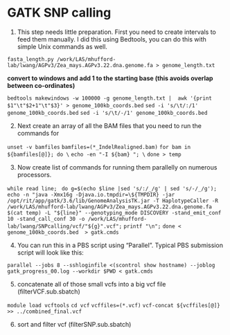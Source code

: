 # GATK SNP calling

1. This step needs little preparation. First you need to create intervals to feed them manually. I did this using Bedtools, you can do this with simple Unix commands as well.

```fasta_length.py /work/LAS/mhufford-lab/lwang/AGPv3/Zea_mays.AGPv3.22.dna.genome.fa > genome_length.txt```

**convert to windows and add 1 to the starting base (this avoids overlap between co-ordinates)**

```bedtools makewindows -w 100000 -g genome_length.txt |  awk '{print $1"\t"$2+1"\t"$3}' > genome_100kb_coords.bed```
```sed -i 's/\t/:/1' genome_100kb_coords.bed```
```sed -i 's/\t/-/1' genome_100kb_coords.bed```

2. Next create an array of all the BAM files that you need to run the commands for

```unset -v bamfiles```
```bamfiles=(*_IndelRealigned.bam)```
```for bam in ${bamfiles[@]}; do \```
```echo -en "-I ${bam} "; \```
```done > temp```

3. Now create list of commands for running them parallelly on numerous processors.

```while read line; ```
```do g=$(echo $line |sed 's/:/_/g' | sed 's/-/_/g');``` 
```echo -n "java -Xmx16g -Djava.io.tmpdir=\${TMPDIR} -jar /opt/rit/app/gatk/3.6/lib/GenomeAnalysisTK.jar -T HaplotypeCaller -R /work/LAS/mhufford-lab/lwang/AGPv3/Zea_mays.AGPv3.22.dna.genome.fa $(cat temp) -L "${line}" --genotyping_mode DISCOVERY -stand_emit_conf 10 -stand_call_conf 30 -o /work/LAS/mhufford-lab/lwang/SNPcalling/vcf/"${g}".vcf";```
```printf "\n";```
```done < genome_100kb_coords.bed  > gatk.cmds```

4. You can run this in a PBS script using “Parallel”. Typical PBS submission script will look like this:
 
```parallel --jobs 8 --sshloginfile <(scontrol show hostname) --joblog gatk_progress_00.log --workdir $PWD < gatk.cmds```

5. concatenate all of those small vcfs into a big vcf file (filterVCF.sub.sbatch)

```module load vcftools```
```cd vcf```
```vcffiles=(*.vcf)```
```vcf-concat ${vcffiles[@]} >> ../combined_final.vcf```

6. sort and filter vcf (filterSNP.sub.sbatch)






